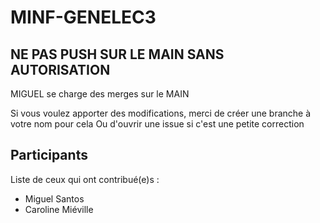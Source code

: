 # MINF-GENELEC3

## NE PAS PUSH SUR LE MAIN SANS AUTORISATION ##
MIGUEL se charge des merges sur le MAIN

Si vous voulez apporter des modifications, merci de créer une branche à votre nom pour cela
Ou d'ouvrir une issue si c'est une petite correction

## Participants
Liste de ceux qui ont contribué(e)s :
- Miguel Santos
- Caroline Miéville
